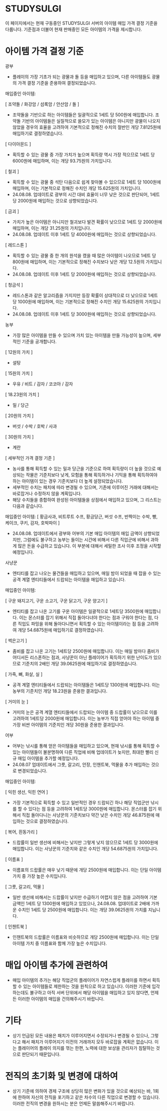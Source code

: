 # STUDYSULGI
이 페이지에서는 현재 구동중인 STUDYSULGI 서버의 아이템 매입 가격 결정 기준을 다룹니다.
기준점과 더불어 현재 판매중인 모든 아이템의 가격을 제시합니다.

# 아이템 가격 결정 기준

광부
- 플레이의 가장 기초가 되는 광물과 돌 등을 매입하고 있으며, 다른 아이템들도 광물의 가격 결정 기준을 준용하여 결정되었습니다.

매입중인 아이템:

[ 조약돌 / 화강암 / 섬록암 / 안산암 / 돌 ]

- 조약돌을 기반으로 하는 아이템들은 일괄적으로 1세트 당 500원에 매입합니다. 조약돌 기반의 아이템들은 실질적으로 쓸모가 있는 아이템은 아니지만 광물이 나오지 않았을 경우의 효율을 고려하여 기본적으로 정해진 수치의 절반인 개당 7.8125원에 매입하기로 결정하였습니다.

[ 다이아몬드 ]

- 획득할 수 있는 광물 중 가장 가치가 높으며 획득량 역시 가장 적으므로 1세트 당 6000원에 매입하며, 이는 개당 93.75원의 가치입니다.

[ 철괴 ]

- 획득할 수 있는 광물 중 석탄 다음으로 쉽게 찾아볼 수 있으므로 1세트 당 1000원에 매입하며, 이는 기본적으로 정해진 수치인 개당 15.625원의 가치입니다.
- 24.08.08. 업데이트로 광부의 시간 대비 효율이 너무 낮은 것으로 판단되어, 1세트 당 2000원에 매입하는 것으로 상향되었습니다.

[ 금괴 ]

- 가치가 높은 아이템은 아니지만 철괴보다 발견 확률이 낮으므로 1세트 당 2000원에 매입하며, 이는 개당 31.25원의 가치입니다.
- 24.08.08. 업데이트 이후 1세트 당 4000원에 매입하는 것으로 상향되었습니다.

[ 레드스톤 ]

- 획득할 수 있는 광물 중 한 개의 원석을 캤을 때 많은 아이템이 나오므로 1세트 당 800원에 매입하며, 이는 기본적으로 정해진 수치보다 낮은 개당 12.5원의 가치입니다.
- 24.08.08. 업데이트 이후 1세트 당 2000원에 매입하는 것으로 상향되었습니다.

[ 청금석 ]

- 레드스톤과 같은 알고리즘을 가지지만 등장 확률이 상대적으로 더 낮으므로 1세트 당 1000원에 매입하며, 이는 기본적으로 정해진 수치인 개당 15.625원의 가치입니다.
- 24.08.08. 업데이트 이후 1세트 당 3000원에 매입하는 것으로 상향되었습니다.

농부
- 가장 많은 아이템을 만들 수 있으며 가치 있는 아이템을 만들 가능성이 높으며, 세부적인 기준을 공개합니다.

[ 12원의 가치 ]

- 설탕

[ 15원의 가치 ]

- 우유 / 비트 / 감자 / 코코아 / 감자

[ 18.23원의 가치 ]

- 밀 / 당근
  
[ 20원의 가치 ]

- 버섯 / 수박 / 호박 / 사과

[ 30원의 가치 ]
- 계란

[ 세부적인 가격 결정 기준 ]

- 농사를 통해 획득할 수 있는 밀과 당근을 기준으로 하여 획득량이 더 높을 것으로 예상되는 작물은 기준치보다 낮게, 모험을 통해 획득하거나 기믹을 통해 획득하여야 하는 아이템이 있는 경우 기준치보다 더 높게 설정되었습니다.
- 세부적인 수치는 패치에 따라 변경될 수 있으며, 기존에 이루어진 거래에 대해서는 바로잡거나 수정하지 않을 계획입니다.
- 해당 수치들을 종합하여 완성된 아이템들을 상점에서 매입하고 있으며, 그 리스트는 다음과 같습니다.

매입중인 아이템:
[ 황금사과, 비트루트 수프, 황금당근, 버섯 수프, 반짝이는 수박, 빵, 케이크, 쿠키, 감자, 호박파이 ]

- 24.08.08. 업데이트에서 광부와 어부의 기본 매입 아이템의 매입 금액이 상향되었지만, 그럼에도 불구하고 농부는 들이는 시간에 비해서 다른 직업군에 비해서 과하게 많은 돈을 수급하고 있습니다. 이 부분에 대해서 세밀한 조사 이후 조정을 시작할 예정입니다.

사냥꾼
- 엔티티를 잡고 나오는 물건들을 매입하고 있으며, 매일 밤이 되었을 때 잡을 수 있는 공격 계열 엔티티들에서 드랍되는 아이템을 매입하고 있습니다.

매입중인 아이템:

[ 구운 돼지고기, 구운 소고기, 구운 닭고기, 구운 양고기 ]

- 엔티티를 잡고 나온 고기를 구운 아이템은 일괄적으로 1세트당 3500원에 매입합니다. 이는 몬스터를 잡기 위해서 직접 돌아다녀야 한다는 점과 구워야 한다는 점, 다른 직업도 파밍을 위해 돌아다니면서 획득할 수 있는 아이템이라는 점 등을 고려하여 개당 54.6875원에 매입하기로 결정하였습니다.

[ 썩은고기 ]

- 좀비를 잡고 나온 고기는 1세트당 2500원에 매입합니다. 이는 매일 밤마다 좀비가 어디서든 리스폰하는 점과, 사냥꾼이 아닌 플레이어가 획득하기 위한 난이도가 있으므로 기준치의 2배인 개당 39.0625원에 매입하기로 결정하였습니다.

[ 가죽, 뼈, 화살, 실 ]

- 공격 계열 엔티티들에서 드랍되는 아이템들은 1세트당 1300원에 매입합니다. 이는 농부의 기준치인 개당 18.23원을 준용한 결과입니다.

[ 거미의 눈 ]

- 거미의 눈은 공격 계열 엔티티들에서 드랍되는 아이템 중 드랍률이 낮으므로 이를 고려하여 1세트당 2000원에 매입합니다. 이는 농부가 직접 얻어야 하는 아이템 중 가장 비싼 아이템의 기준치인 개당 30원을 준용한 결과입니다.

어부
- 어부는 낚시를 통해 얻은 아이템들을 매입하고 있으며, 현재 낚시를 통해 획득할 수 있는 아이템들이 불분명하여 다른 직업에 비해 업데이트가 늦지만, 최대한 빨리 신규 매입 아이템을 추가할 예정입니다.
- 24.08.07 업데이트에서 그릇, 갈고리, 안장, 인챈트북, 먹물을 추가 매입하는 것으로 변경되었습니다.

매입중인 아이템:

[ 익힌 생선, 익힌 연어 ]

- 가장 기본적으로 획득할 수 있고 일반적인 경우 드랍되긴 하나 해당 직업군만 낚시를 할 수 있다는 점 등을 고려하여 1세트당 3000원에 매입합니다. 몬스터를 잡기 위해서 직접 돌아다니는 사냥꾼의 기준치보다 약간 낮은 수치인 개당 46.875원에 매입하는 것으로 결정하였습니다.

[ 복어, 흰동가리 ]

- 드랍률이 일반 생선에 비해서는 낮지만 그렇게 낮지 않으므로 1세트 당 3000원에 매입합니다. 이는 사냥꾼의 기준치와 같은 수치인 개당 54.6875원의 가치입니다.

[ 이름표 ]

- 이름표의 드랍률은 매우 낮기 때문에 개당 2500원에 매입합니다. 이는 단일 아이템 가치 중 가장 높은 수치입니다.

[ 그릇, 갈고리, 먹물 ]

- 일반 생선에 비해서는 드랍률이 낮지만 수급하기 어렵지 않은 점을 고려하여 기본 금액인 1세트 당 1300원에 매입하고 있었으나, 24.08.08. 업데이트로 2배에 가까운 수치인 1세트 당 2500원에 매입합니다. 이는 개당 39.0625원의 가치를 지닙니다.

[ 인챈트북 ]

- 인챈트북의 드랍률은 이름표와 비슷하므로 개당 2500원에 매입합니다. 이는 단일 아이템 가치 중 이름표와 함께 가장 높은 수치입니다.
  

# 매입 아이템 추가에 관련하여

- 매입 아이템의 추가는 해당 직업군의 플레이어가 자연스럽게 플레이를 하면서 획득할 수 있는 아이템들로 제한하는 것을 원칙으로 하고 있습니다. 이러한 기준에 입각하는데도 불구하고 아직 서버 단위에서 해당 아이템을 매입하고 있지 않다면, 언제든 이러한 아이템의 매입을 건의해주시기 바랍니다.

# 기타

- 상기 언급된 모든 내용은 패치가 이루어지면서 수정되거나 변경될 수 있으나, 그렇다고 해서 패치가 이루어지기 이전의 거래까지 모두 바로잡을 계획은 없습니다. 이는 플레이어의 플레이 의지를 꺾는 한편, 노력에 대한 보상을 관리자가 침탈하는 것으로 판단되기 때문입니다.

# 전직의 초기화 및 변경에 대하여

- 상기 기준에 의하여 경제 구조에 상당히 많은 변화가 있을 것으로 예상되는 바, 1회에 한하여 자신의 전직을 포기하고 같은 차수의 다른 직업으로 변경할 수 있습니다. 이러한 전직의 변경을 원하시는 분은 언제든 말씀해주시기 바랍니다.
